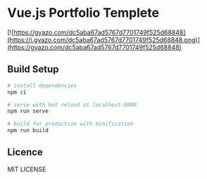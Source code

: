 # Vue.js Portfolio Templete

[![https://gyazo.com/dc5aba67ad5767d7701749f525d68848](https://i.gyazo.com/dc5aba67ad5767d7701749f525d68848.png)](https://gyazo.com/dc5aba67ad5767d7701749f525d68848)

## Build Setup

``` bash
# install dependencies
npm ci

# serve with hot reload at localhost:8080
npm run serve

# build for production with minification
npm run build
```
## Licence

MIT LICENSE
